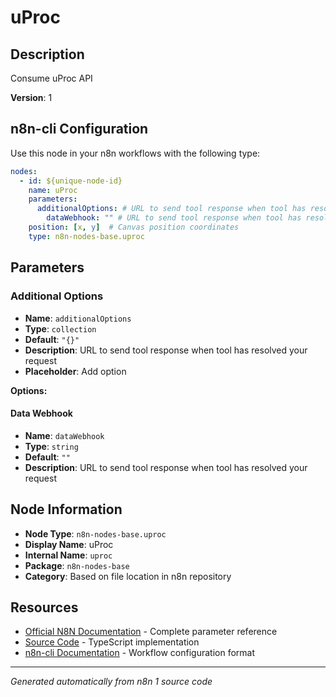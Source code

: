 # uProc

## Description

Consume uProc API

**Version**: 1

## n8n-cli Configuration

Use this node in your n8n workflows with the following type:

```yaml
nodes:
  - id: ${unique-node-id}
    name: uProc
    parameters:
      additionalOptions: # URL to send tool response when tool has resolved your request
        dataWebhook: "" # URL to send tool response when tool has resolved your request
    position: [x, y]  # Canvas position coordinates
    type: n8n-nodes-base.uproc
```

## Parameters

### Additional Options

- **Name**: `additionalOptions`
- **Type**: `collection`
- **Default**: `"{}"`
- **Description**: URL to send tool response when tool has resolved your request
- **Placeholder**: Add option

**Options:**

#### Data Webhook
- **Name**: `dataWebhook`
- **Type**: `string`
- **Default**: `""`
- **Description**: URL to send tool response when tool has resolved your request



## Node Information

- **Node Type**: `n8n-nodes-base.uproc`
- **Display Name**: uProc
- **Internal Name**: `uproc`
- **Package**: `n8n-nodes-base`
- **Category**: Based on file location in n8n repository

## Resources

- [Official N8N Documentation](https://docs.n8n.io/integrations/builtin/app-nodes/n8n-nodes-base.uproc/) - Complete parameter reference
- [Source Code](https://github.com/n8n-io/n8n/blob/master/packages/nodes-base/nodes/UProc/UProc.node.ts) - TypeScript implementation
- [n8n-cli Documentation](https://github.com/edenreich/n8n-cli) - Workflow configuration format

---
*Generated automatically from n8n 1 source code*

